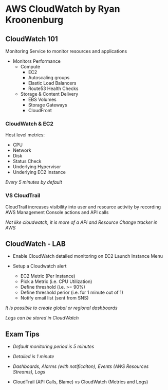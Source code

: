 # AWS CloudWatch by Ryan Kroonenburg

## CloudWatch 101

Monitoring Service to monitor resources and applications

* Monitors Performance
  * Compute
    * EC2
    * Autoscaling groups
    * Elastic Load Balancers
    * Route53 Health Checks
  * Storage & Content Delivery
    * EBS Volumes
    * Storage Gateways
    * CloudFront

### CloudWatch & EC2

Host level metrics:
* CPU
* Network
* Disk
* Status Check
* Underlying Hypervisor
* Underlying EC2 Instance

*Every 5 minutes by default*

### VS CloudTrail

CloudTrail increases visibility into user and resource activity by recording AWS Management Console actions and API calls

*Not like cloudwatch, it is more of a API and Resource Change tracker in AWS*

## CloudWatch - LAB

* Enable CloudWatch detailed monitoring on EC2 Launch Instance Menu

* Setup a Cloudwatch alert
  * EC2 Metric (Per Instance)
  * Pick a Metric (i.e. CPU Utilization)
  * Define threshold (i.e. >= 90%)
  * Define threshold perior (i.e. for 1 minute out of 1)
  * Notify email list (sent from SNS)

*It is possible to create global or regional dashboards*

*Logs can be stored in CloudWatch*

## Exam Tips

* *Default monitoring period is 5 minutes*
* *Detailed is 1 minute*
* *Dashboards, Alarms (with notificaiton), Events (AWS Resources Streams), Logs*

* CloudTrail (API Calls, Blame) vs CloudWatch (Metrics and Logs)